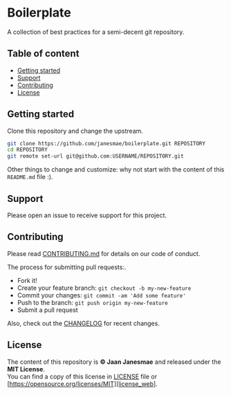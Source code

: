 # Boilerplate

A collection of best practices for a semi-decent git repository.

## Table of content

* [Getting started](#getting-started)
* [Support](#support)
* [Contributing](#contributing)
* [License](#license)

## Getting started

Clone this repository and change the upstream.

```sh
git clone https://github.com/janesmae/boilerplate.git REPOSITORY
cd REPOSITORY
git remote set-url git@github.com:USERNAME/REPOSITORY.git
```

Other things to change and customize: why not start with the content of this `README.md` file :).

## Support

Please open an issue to receive support for this project.

## Contributing

Please read [CONTRIBUTING.md][contributing] for details on our code of conduct.

The process for submitting pull requests:.

* Fork it!
* Create your feature branch: `git checkout -b my-new-feature`
* Commit your changes: `git commit -am 'Add some feature'`
* Push to the branch: `git push origin my-new-feature`
* Submit a pull request

Also, check out the [CHANGELOG][changelog] for recent changes.

## License

The content of this repository is **&copy; Jaan Janesmae** and released under the **MIT License**.<br>
You can find a copy of this license in [LICENSE][license] file
or [https://opensource.org/licenses/MIT][license_web].

[contributing]:		./CONTRIBUTING.md
[license]:			./LICENSE
[license_web]:		https://opensource.org/licenses/MIT
[changelog]:		./CHANGELOG.md
